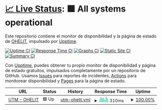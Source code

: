 # [📈 Live Status](https://estado.ohelit.co): <!--live status--> **🟩 All systems operational**

Este repositorio contiene el monitor de disponibilidad y la página de estado de [OHELIT](https://ohelit.co), impulsado por [Upptime](https://github.com/upptime/upptime).

[![Uptime CI](https://github.com/infraohelit/status/workflows/Uptime%20CI/badge.svg)](https://github.com/infraohelit/status/actions?query=workflow%3A%22Uptime+CI%22)
[![Response Time CI](https://github.com/infraohelit/status/workflows/Response%20Time%20CI/badge.svg)](https://github.com/infraohelit/status/actions?query=workflow%3A%22Response+Time+CI%22)
[![Graphs CI](https://github.com/infraohelit/status/workflows/Graphs%20CI/badge.svg)](https://github.com/infraohelit/status/actions?query=workflow%3A%22Graphs+CI%22)
[![Static Site CI](https://github.com/infraohelit/status/workflows/Static%20Site%20CI/badge.svg)](https://github.com/infraohelit/status/actions?query=workflow%3A%22Static+Site+CI%22)
[![Summary CI](https://github.com/infraohelit/status/workflows/Summary%20CI/badge.svg)](https://github.com/infraohelit/status/actions?query=workflow%3A%22Summary+CI%22)

Con [Upptime](https://upptime.js.org), puedes obtener tu propio monitor de disponibilidad y página de estado gratuitos, impulsados completamente por un repositorio de GitHub. Usamos [Issues](https://github.com/infraohelit/status/issues) para reportes de incidentes, [Actions](https://github.com/infraohelit/status/actions) para monitorear disponibilidad y [Pages](https://estado.ohelit.co) para la página de estado.

<!--start: status pages-->
<!-- This summary is generated by Upptime (https://github.com/upptime/upptime) -->
<!-- Do not edit this manually, your changes will be overwritten -->
<!-- prettier-ignore -->
| URL | Status | History | Response Time | Uptime |
| --- | ------ | ------- | ------------- | ------ |
| <img alt="" src="https://icons.duckduckgo.com/ip3/remote2.ohelit.co.ico" height="13"> [UTM - OHELIT](https://remote2.ohelit.co/) | 🟩 Up | [utm-ohelit.yml](https://github.com/infraohelit/status/commits/HEAD/history/utm-ohelit.yml) | <details><summary><img alt="Response time graph" src="./graphs/utm-ohelit/response-time-week.png" height="20"> 310ms</summary><br><a href="https://undefined.github.io/undefined/history/utm-ohelit"><img alt="Response time 310" src="https://img.shields.io/endpoint?url=https%3A%2F%2Fraw.githubusercontent.com%2Finfraohelit%2Fstatus%2FHEAD%2Fapi%2Futm-ohelit%2Fresponse-time.json"></a><br><a href="https://undefined.github.io/undefined/history/utm-ohelit"><img alt="24-hour response time 310" src="https://img.shields.io/endpoint?url=https%3A%2F%2Fraw.githubusercontent.com%2Finfraohelit%2Fstatus%2FHEAD%2Fapi%2Futm-ohelit%2Fresponse-time-day.json"></a><br><a href="https://undefined.github.io/undefined/history/utm-ohelit"><img alt="7-day response time 310" src="https://img.shields.io/endpoint?url=https%3A%2F%2Fraw.githubusercontent.com%2Finfraohelit%2Fstatus%2FHEAD%2Fapi%2Futm-ohelit%2Fresponse-time-week.json"></a><br><a href="https://undefined.github.io/undefined/history/utm-ohelit"><img alt="30-day response time 310" src="https://img.shields.io/endpoint?url=https%3A%2F%2Fraw.githubusercontent.com%2Finfraohelit%2Fstatus%2FHEAD%2Fapi%2Futm-ohelit%2Fresponse-time-month.json"></a><br><a href="https://undefined.github.io/undefined/history/utm-ohelit"><img alt="1-year response time 310" src="https://img.shields.io/endpoint?url=https%3A%2F%2Fraw.githubusercontent.com%2Finfraohelit%2Fstatus%2FHEAD%2Fapi%2Futm-ohelit%2Fresponse-time-year.json"></a></details> | <details><summary><a href="https://undefined.github.io/undefined/history/utm-ohelit">100.00%</a></summary><a href="https://undefined.github.io/undefined/history/utm-ohelit"><img alt="All-time uptime 100.00%" src="https://img.shields.io/endpoint?url=https%3A%2F%2Fraw.githubusercontent.com%2Finfraohelit%2Fstatus%2FHEAD%2Fapi%2Futm-ohelit%2Fuptime.json"></a><br><a href="https://undefined.github.io/undefined/history/utm-ohelit"><img alt="24-hour uptime 100.00%" src="https://img.shields.io/endpoint?url=https%3A%2F%2Fraw.githubusercontent.com%2Finfraohelit%2Fstatus%2FHEAD%2Fapi%2Futm-ohelit%2Fuptime-day.json"></a><br><a href="https://undefined.github.io/undefined/history/utm-ohelit"><img alt="7-day uptime 100.00%" src="https://img.shields.io/endpoint?url=https%3A%2F%2Fraw.githubusercontent.com%2Finfraohelit%2Fstatus%2FHEAD%2Fapi%2Futm-ohelit%2Fuptime-week.json"></a><br><a href="https://undefined.github.io/undefined/history/utm-ohelit"><img alt="30-day uptime 100.00%" src="https://img.shields.io/endpoint?url=https%3A%2F%2Fraw.githubusercontent.com%2Finfraohelit%2Fstatus%2FHEAD%2Fapi%2Futm-ohelit%2Fuptime-month.json"></a><br><a href="https://undefined.github.io/undefined/history/utm-ohelit"><img alt="1-year uptime 100.00%" src="https://img.shields.io/endpoint?url=https%3A%2F%2Fraw.githubusercontent.com%2Finfraohelit%2Fstatus%2FHEAD%2Fapi%2Futm-ohelit%2Fuptime-year.json"></a></details>

<!--end: status pages-->
